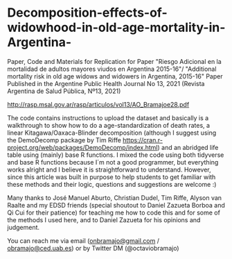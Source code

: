 # Decomposition-effects-of-widowhood-in-old-age-mortality-in-Argentina-
Paper, Code and Materials for Replication for Paper "Riesgo Adicional en la mortalidad de adultos mayores viudos en Argentina 2015-16"/
"Additional mortality risk in old age widows and widowers in Argentina, 2015-16" 
Paper Published in the Argentine Public Health Journal No 13, 2021 (Revista Argentina de Salud Pública, Nº13, 2021)


http://rasp.msal.gov.ar/rasp/articulos/vol13/AO_Bramajoe28.pdf


The code contains instructions to upload the dataset and basically is a walkthrough to show how to do a 
age-standardization of death rates, a linear Kitagawa/Oaxaca-Blinder decomposition 
(although I suggest using the DemoDecomp package by Tim Riffe https://cran.r-project.org/web/packages/DemoDecomp/index.html)
and an abridged life table using (mainly) base R functions. 
I mixed the code using both tidyverse and base R functions because I´m not a good programmer,
but everything works alright and I believe it is straightforward to understand. 
However, since this article was built in purpose to help students to get familiar with these methods and their logic, 
questions and suggestions are welcome :) 

Many thanks to José Manuel Aburto, Christian Dudel, Tim Riffe, Alyson van Raalte and my EDSD friends (special shoutout to Daniel Zazueta Borboa and Qi Cui for their patience)
for teaching me how to code this and for some of the methods I used here, and to
Daniel Zazueta for his opinions and judgement. 

You can reach me via email (onbramajo@gmail.com / obramajo@ced.uab.es) or by Twitter DM (@octaviobramajo)
